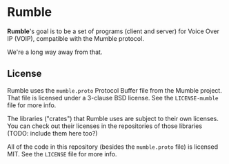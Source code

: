 # Rumble

**Rumble**'s goal is to be a set of programs (client and server) for Voice Over IP (VOIP),
compatible with the Mumble protocol.

We're a long way away from that.

## License

Rumble uses the `mumble.proto` Protocol Buffer file from the Mumble project. That file is
licensed under a 3-clause BSD license. See the `LICENSE-mumble` file for more info.

The libraries ("crates") that Rumble uses are subject to their own licenses. You can check
out their licenses in the repositories of those libraries (TODO: include them here too?)

All of the code in this repository (besides the `mumble.proto` file) is licensed MIT.
See the `LICENSE` file for more info.